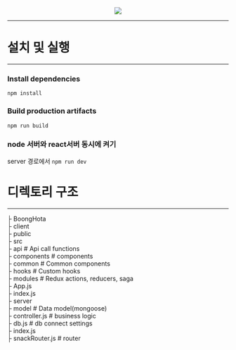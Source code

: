 <div width="147px" align="center" >
<img src="https://media.vlpt.us/images/dolarge/post/0f4e3ed7-c07c-4e48-afea-dba71b3b306b/logo.png" />
</div>

***
# 설치 및 실행
***
### Install dependencies
`npm install`

### Build production artifacts
`npm run build`

### node 서버와 react서버 동시에 켜기
server 경로에서
`npm run dev`


# 디렉토리 구조
***
├  BoongHota  
 ├ client  
  ├  public    
  ├  src  
    ├  api  # Api call functions  
    ├  components  # components  
     ├ common  # Common components  
    ├  hooks  # Custom hooks  
    ├  modules  # Redux actions, reducers, saga  
    ├  App.js    
    ├  index.js    
 ├ server  
  ├ model # Data model(mongoose)  
  ├ controller.js # business logic  
  ├ db.js # db connect settings  
  ├ index.js  
  ├ snackRouter.js # router  
